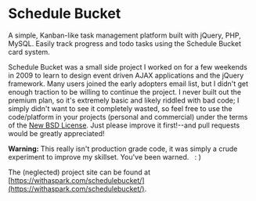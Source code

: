 Schedule Bucket
==============

A simple, Kanban-like task management platform built with jQuery, PHP, MySQL. Easily track progress and todo tasks using the Schedule Bucket card system.

Schedule Bucket was a small side project I worked on for a few weekends in 2009 to learn to design event driven AJAX applications and the jQuery framework. Many users joined the early adopters email list, but I didn't get enough traction to be willing to continue the project. I never built out the premium plan, so it's extremely basic and likely riddled with bad code; I simply didn't want to see it completely wasted, so feel free to use the code/platform in your projects (personal and commercial) under the terms of the [New BSD License](LICENSE). Just please improve it first!--and pull requests would be greatly appreciated!

**Warning:** This really isn't production grade code, it was simply a crude experiment to improve my skillset. You've been warned. &nbsp; : )

The (neglected) project site can be found at [https://withaspark.com/schedulebucket/](https://withaspark.com/schedulebucket/).
